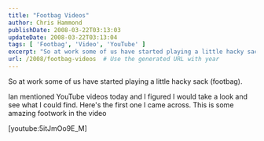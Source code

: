 ```yaml
---
title: "Footbag Videos"
author: Chris Hammond
publishDate: 2008-03-22T03:13:03
updateDate: 2008-03-22T03:13:04
tags: [ 'Footbag', 'Video', 'YouTube' ]
excerpt: "So at work some of us have started playing a little hacky sack (footbag).  Ian mentioned YouTube videos today and I figured I would take a look and see what I could find. Here's the first one I came across. This is some amazing footwork in the video "
url: /2008/footbag-videos  # Use the generated URL with year
---
```

<p>So at work some of us have started playing a little hacky sack (footbag).</p> <p>Ian mentioned YouTube videos today and I figured I would take a look and see what I could find. Here's the first one I came across. This is some amazing footwork in the video</p> <p>[youtube:5itJmOo9E_M]</p>
